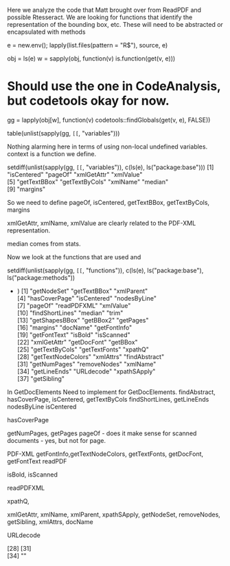 Here we analyze the code that Matt brought over from ReadPDF
and possible Rtesseract. We are looking for functions that 
identify the representation of the bounding box, etc.
These will need to be abstracted or encapsulated with methods


e = new.env(); lapply(list.files(pattern = "R$"), source, e)

obj = ls(e)
w = sapply(obj, function(v) is.function(get(v, e)))

# Should use the one in CodeAnalysis, but codetools okay for now.
gg = lapply(obj[w], function(v) codetools::findGlobals(get(v, e), FALSE))


table(unlist(sapply(gg, `[[`, "variables")))

Nothing alarming here in terms of using non-local undefined variables.
context is a function we define.


setdiff(unlist(sapply(gg, `[[`, "variables")), c(ls(e), ls("package:base")))
[1] "isCentered"    "pageOf"        "xmlGetAttr"    "xmlValue"     
[5] "getTextBBox"   "getTextByCols" "xmlName"       "median"       
[9] "margins"      

So we need to define pageOf, isCentered, getTextBBox, getTextByCols, margins

xmlGetAttr, xmlName, xmlValue are clearly related to the PDF-XML representation.

median comes from stats.


Now we look at the functions that are used and 

setdiff(unlist(sapply(gg, `[[`, "functions")), c(ls(e), ls("package:base"), ls("package:methods"))
+ )
 [1] "getNodeSet"        "getTextBBox"       "xmlParent"        
 [4] "hasCoverPage"      "isCentered"        "nodesByLine"      
 [7] "pageOf"            "readPDFXML"        "xmlValue"         
[10] "findShortLines"    "median"            "trim"             
[13] "getShapesBBox"     "getBBox2"          "getPages"         
[16] "margins"           "docName"           "getFontInfo"      
[19] "getFontText"       "isBold"            "isScanned"        
[22] "xmlGetAttr"        "getDocFont"        "getBBox"          
[25] "getTextByCols"     "getTextFonts"      "xpathQ"           
[28] "getTextNodeColors" "xmlAttrs"          "findAbstract"     
[31] "getNumPages"       "removeNodes"       "xmlName"          
[34] "getLineEnds"       "URLdecode"         "xpathSApply"      
[37] "getSibling"       

In GetDocElements
Need to implement for GetDocElements.
findAbstract, hasCoverPage, isCentered, 
getTextByCols
findShortLines, getLineEnds
nodesByLine
isCentered

hasCoverPage

getNumPages, getPages
pageOf - does it make sense for scanned documents - yes, but not for page.





PDF-XML
getFontInfo,getTextNodeColors, getTextFonts, getDocFont,
getFontText
readPDF

isBold, isScanned

readPDFXML        

xpathQ,

xmlGetAttr, xmlName, xmlParent, xpathSApply, getNodeSet, removeNodes, getSibling, xmlAttrs, docName

URLdecode



[28] 
[31]     
[34] ""       
